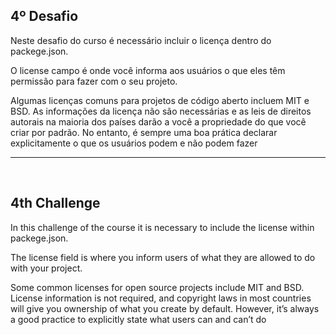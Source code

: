 ## 4º Desafio

Neste desafio do curso é necessário incluir o licença dentro do packege.json.

O license campo é onde você informa aos usuários o que eles têm permissão para fazer com o seu projeto.

Algumas licenças comuns para projetos de código aberto incluem MIT e BSD. As informações da licença não são necessárias e as leis de direitos autorais na maioria dos países darão a você a propriedade do que você criar por padrão. No entanto, é sempre uma boa prática declarar explicitamente o que os usuários podem e não podem fazer


<hr>
<br>

## 4th Challenge

In this challenge of the course it is necessary to include the license within packege.json.


The license field is where you inform users of what they are allowed to do with your project.

Some common licenses for open source projects include MIT and BSD. License information is not required, and copyright laws in most countries will give you ownership of what you create by default. However, it’s always a good practice to explicitly state what users can and can’t do